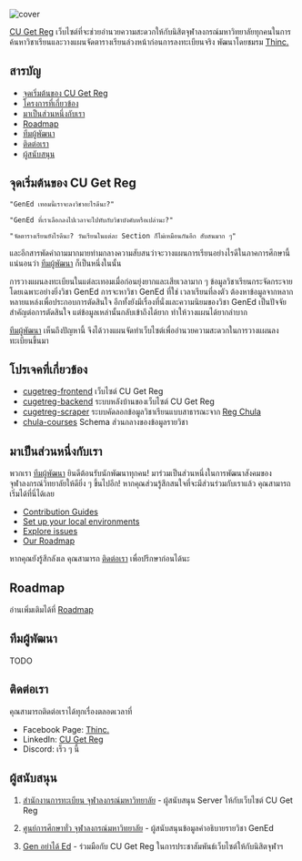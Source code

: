 ![cover](https://user-images.githubusercontent.com/33742791/142388797-fa14bcfa-b01e-45ab-a271-bfdeeb26285f.png)

<!--- insert badge here --->

[CU Get Reg](https://cugetreg.com) เว็บไซต์ที่จะช่วยอำนวยความสะดวกให้กับนิสิตจุฬาลงกรณ์มหาวิทยาลัยทุกคนในการค้นหาวิชาเรียนและวางแผนจัดตารางเรียนล่วงหน้าก่อนการลงทะเบียนจริง พัฒนาโดยชมรม [Thinc.](https://thinc.in.th)

## สารบัญ

- [จุดเริ่มต้นของ CU Get Reg](#beginning-of-cu-get-reg)
- [โครงการที่เกี่ยวข้อง](#related-repositories)
- [มาเป็นส่วนหนึ่งกับเรา](#contribution)
- [Roadmap](#roadmap)
- [ทีมผู้พัฒนา](#developers)
- [ติดต่อเรา](#contacts)
- [ผู้สนับสนุน](#sponsers)

<div id="beginning-of-cu-get-reg"></div>

## จุดเริ่มต้นของ CU Get Reg

    "GenEd เทอมนี้เราจะลงวิชาอะไรดีนะ?"

    "GenEd ที่เราเลือกลงไปเวลาจะไปทับกับวิชาบังคับหรือเปล่านะ?"

    "จัดตารางเรียนยังไรดีนะ? วันเรียนในแต่ละ Section ก็ไม่เหมือนกันอีก สับสนมาก ๆ"

และอีกสารพัดคำถามมากมายท่ามกลางความสับสนว่าจะวางแผนการเรียนอย่างไรดีในภาคการศึกษานี้ แน่นอนว่า [ทีมผู้พัฒนา](#developers) ก็เป็นหนึ่งในนั้น

การวางแผนลงทะเบียนในแต่ละเทอมเมื่อก่อนยุ่งยากและเสียเวลามาก ๆ ข้อมูลวิชาเรียนกระจัดกระจาย โดยเฉพาะอย่างยิ่งวิชา GenEd การจะหาวิชา GenEd ที่ใช่ เวลาเรียนที่ลงตัว ต้องหาข้อมูลจากหลากหลายแหล่งเพื่อประกอบการตัดสินใจ อีกทั้งยังมีเรื่องที่นั่งและความนิยมของวิชา GenEd เป็นปัจจัยสำคัญต่อการตัดสินใจ แต่ข้อมูลเหล่านั้นกลับเข้าถึงได้ยาก ทำให้วางแผนได้ยากลำบาก

[ทีมผู้พัฒนา](#developers) เห็นถึงปัญหานี้ จึงได้วางแผนจัดทำเว็บไซต์เพื่ออำนวยความสะดวกในการวางแผนลงทะเบียนขึ้นมา

<div id="related-repositories"></div>

## โปรเจคที่เกี่ยวข้อง

- [cugetreg-frontend](https://github.com/thinc-org/cugetreg-frontend) เว็บไซต์ CU Get Reg
- [cugetreg-backend](https://github.com/thinc-org/cugetreg-backend) ระบบหลังบ้านของเว็บไซต์ CU Get Reg
- [cugetreg-scraper](https://github.com/thinc-org/cugetreg-scraper) ระบบคัดลอกข้อมูลวิชาเรียนแบบสาธารณะจาก [Reg Chula](https://cas.reg.chula.ac.th/cu/cs/QueryCourseScheduleNew/index.html)
- [chula-courses](https://github.com/thinc-org/chula-courses) Schema ส่วนกลางของข้อมูลรายวิชา

<div id="contribution"></div>

## มาเป็นส่วนหนึ่งกับเรา

พวกเรา [ทีมผู้พัฒนา](#developers) ยินดีต้อนรับนักพัฒนาทุกคน! มาร่วมเป็นส่วนหนึ่งในการพัฒนาสังคมของจุฬาลงกรณ์วิทยาลัยให้ดียิ่ง ๆ ขึ้นไปอีก! หากคุณส่วนรู้สึกสนใจที่จะมีส่วนร่วมกับเราแล้ว คุณสามารถเริ่มได้ที่นี่ได้เลย

- [Contribution Guides](#https://github.com/thinc-org/cugetreg-frontend/wiki/Contribution-Guides)
- [Set up your local environments](https://github.com/thinc-org/cugetreg-frontend/wiki/Contribution-Guides)
- [Explore issues](https://github.com/thinc-org/cugetreg-frontend/issues)
- [Our Roadmap](https://github.com/thinc-org/cugetreg-frontend/wiki/Contribution-Guides)

หากคุณยังรู้สึกลังเล คุณสามารถ [ติดต่อเรา](#contacts) เพื่อปรึกษาก่อนได้นะ

<div id="roadmap"></div>

## Roadmap

อ่านเพิ่มเติมได้ที่ [Roadmap](https://github.com/thinc-org/cugetreg-frontend/wiki/Contribution-Guides)

<div id="developers"></div>

## ทีมผู้พัฒนา

TODO

<div id="contacts"></div>

## ติดต่อเรา

คุณสามารถติดต่อเราได้ทุกเรื่องตลอดเวลาที่

- Facebook Page: [Thinc.](https://www.facebook.com/ThailandIncubator)
- LinkedIn: [CU Get Reg](https://www.linkedin.com/company/cugetreg)
- Discord: เร็ว ๆ นี้

<div id="sponsers"></div>

## ผู้สนับสนุน

1. [สำนักงานการทะเบียน จุฬาลงกรณ์มหาวิทยาลัย](https://www.reg.chula.ac.th) - ผู้สนับสนุน Server ให้กับเว็บไซต์ CU Get Reg

2. [ศูนย์การศึกษาทั่ว จุฬาลงกรณ์มหาวิทยาลัย](https://www.gened.chula.ac.th) - ผู้สนับสนุนข้อมูลคำอธิบายรายวิชา GenEd

3. [Gen อย่าได้ Ed](https://www.facebook.com/genedahs) - ร่วมมือกับ CU Get Reg ในการประชาสัมพันธ์เว็บไซต์ให้กับนิสิตจุฬาฯ
